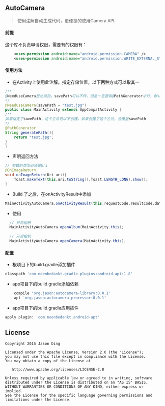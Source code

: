 ## AutoCamera
> 使用注解自动生成代码，更便捷的使用Camera API.

#### 前提
这个库不负责申请权限，需要有的权限有：

```xml
    <uses-permission android:name="android.permission.CAMERA" />
    <uses-permission android:name="android.permission.WRITE_EXTERNAL_STORAGE" />
```

#### 使用方法

* 在Activity上使用此注解，指定存储位置，以下两种方式可以取其一
```java
/**
@NeedUseCamera是必须的，savePath可以不传，但是一定要有@PathGenerator才行，默认needCrop为fales，即关闭截图
*/
@NeedUseCamera(savePath = "test.jpg")
public class MainActivity extends AppCompatActivity {
/**
如果指定了savePath，这个方法可以不创建，如果创建了这个方法，会覆盖savePath
*/
@PathGenerator
String generatePath(){
    return "test.jpg";
}
}
```
* 声明返回方法
```java
// 参数的类型必须是Uri
@OnImageReturn
void onImageReturn(Uri uri){
    Toast.makeText(this,uri.toString(),Toast.LENGTH_LONG).show();
}
```
* Build 了之后，在onActivityResult中添加
```java
MainActivityAutoCamera.onActivityResult(this,requestCode,resultCode,data);
```
* 使用
```java
  // 开启相册
  MainActivityAutoCamera.openAlbum(MainActivity.this);
  
  // 开启相机
  MainActivityAutoCamera.openCamera(MainActivity.this);
```

#### 配置
* 根项目下的build.gradle添加插件
```groovy
classpath 'com.neenbedankt.gradle.plugins:android-apt:1.8'
```
* app项目下的build.gradle添加依赖
```groovy
    compile 'org.jason:autocamera-library:0.0.1'
    apt 'org.jason:autocamera-processor:0.0.1'
```

* app项目下的build.gradle应用插件
```groovy
apply plugin: 'com.neenbedankt.android-apt'
```

License
-------

    Copyright 2016 Jason Ding

    Licensed under the Apache License, Version 2.0 (the "License");
    you may not use this file except in compliance with the License.
    You may obtain a copy of the License at

       http://www.apache.org/licenses/LICENSE-2.0

    Unless required by applicable law or agreed to in writing, software
    distributed under the License is distributed on an "AS IS" BASIS,
    WITHOUT WARRANTIES OR CONDITIONS OF ANY KIND, either express or implied.
    See the License for the specific language governing permissions and
    limitations under the License.


